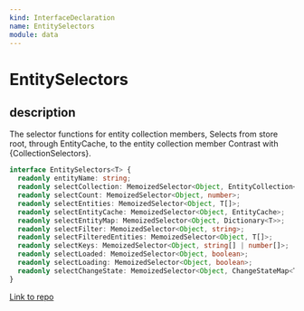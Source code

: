 ```yaml
---
kind: InterfaceDeclaration
name: EntitySelectors
module: data
---
```


# EntitySelectors

## description

The selector functions for entity collection members,
Selects from store root, through EntityCache, to the entity collection member
Contrast with {CollectionSelectors}.

```ts
interface EntitySelectors<T> {
  readonly entityName: string;
  readonly selectCollection: MemoizedSelector<Object, EntityCollection<T>>;
  readonly selectCount: MemoizedSelector<Object, number>;
  readonly selectEntities: MemoizedSelector<Object, T[]>;
  readonly selectEntityCache: MemoizedSelector<Object, EntityCache>;
  readonly selectEntityMap: MemoizedSelector<Object, Dictionary<T>>;
  readonly selectFilter: MemoizedSelector<Object, string>;
  readonly selectFilteredEntities: MemoizedSelector<Object, T[]>;
  readonly selectKeys: MemoizedSelector<Object, string[] | number[]>;
  readonly selectLoaded: MemoizedSelector<Object, boolean>;
  readonly selectLoading: MemoizedSelector<Object, boolean>;
  readonly selectChangeState: MemoizedSelector<Object, ChangeStateMap<T>>;
}
```

[Link to repo](https://github.com/ngrx/platform/blob/master/modules/data/src/selectors/entity-selectors.ts#L63-L101)
